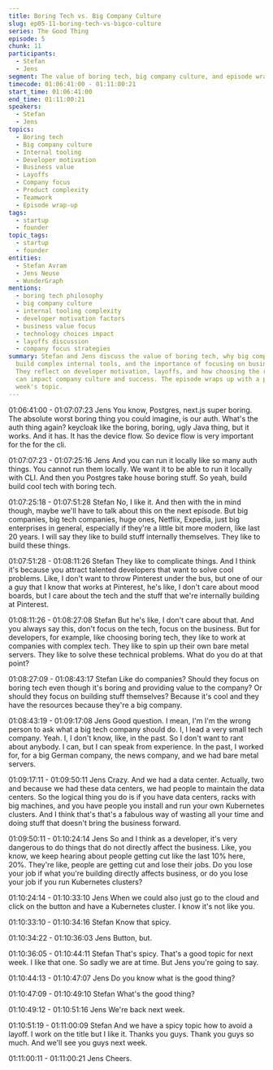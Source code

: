 ```yaml
---
title: Boring Tech vs. Big Company Culture
slug: ep05-11-boring-tech-vs-bigco-culture
series: The Good Thing
episode: 5
chunk: 11
participants:
  - Stefan
  - Jens
segment: The value of boring tech, big company culture, and episode wrap-up
timecode: 01:06:41:00 - 01:11:00:21
start_time: 01:06:41:00
end_time: 01:11:00:21
speakers:
  - Stefan
  - Jens
topics:
  - Boring tech
  - Big company culture
  - Internal tooling
  - Developer motivation
  - Business value
  - Layoffs
  - Company focus
  - Product complexity
  - Teamwork
  - Episode wrap-up
tags:
  - startup
  - founder
topic_tags:
  - startup
  - founder
entities:
  - Stefan Avram
  - Jens Neuse
  - WunderGraph
mentions:
  - boring tech philosophy
  - big company culture
  - internal tooling complexity
  - developer motivation factors
  - business value focus
  - technology choices impact
  - layoffs discussion
  - company focus strategies
summary: Stefan and Jens discuss the value of boring tech, why big companies often
  build complex internal tools, and the importance of focusing on business value.
  They reflect on developer motivation, layoffs, and how choosing the right technology
  can impact company culture and success. The episode wraps up with a preview of next
  week's topic.
---
```


01:06:41:00 - 01:07:07:23
Jens
You know, Postgres, next.js super boring. The absolute worst boring thing you could imagine, is
our auth. What's the auth thing again? keycloak like the boring, boring, ugly Java thing, but it
works. And it has. It has the device flow. So device flow is very important for the for the cli.

01:07:07:23 - 01:07:25:16
Jens
And you can run it locally like so many auth things. You cannot run them locally. We want it to be
able to run it locally with CLI. And then you Postgres take house boring stuff. So yeah, build
build cool tech with boring tech.

01:07:25:18 - 01:07:51:28
Stefan
No, I like it. And then with the in mind though, maybe we'll have to talk about this on the next
episode. But big companies, big tech companies, huge ones, Netflix, Expedia, just big
enterprises in general, especially if they're a little bit more modern, like last 20 years. I will say
they like to build stuff internally themselves. They like to build these things.

01:07:51:28 - 01:08:11:26
Stefan
They like to complicate things. And I think it's because you attract talented developers that want
to solve cool problems. Like, I don't want to throw Pinterest under the bus, but one of our a guy
that I know that works at Pinterest, he's like, I don't care about mood boards, but I care about
the tech and the stuff that we're internally building at Pinterest.

01:08:11:26 - 01:08:27:08
Stefan
But he's like, I don't care about that. And you always say this, don't focus on the tech, focus on
the business. But for developers, for example, like choosing boring tech, they like to work at
companies with complex tech. They like to spin up their own bare metal servers. They like to
solve these technical problems. What do you do at that point?

01:08:27:09 - 01:08:43:17
Stefan
Like do companies? Should they focus on boring tech even though it's boring and providing
value to the company? Or should they focus on building stuff themselves? Because it's cool and
they have the resources because they're a big company.

01:08:43:19 - 01:09:17:08
Jens
Good question. I mean, I'm I'm the wrong person to ask what a big tech company should do. I, I
lead a very small tech company. Yeah. I, I don't know, like, in the past. So I don't want to rant
about anybody. I can, but I can speak from experience. In the past, I worked for, for a big
German company, the news company, and we had bare metal servers.

01:09:17:11 - 01:09:50:11
Jens
Crazy. And we had a data center. Actually, two and because we had these data centers, we had
people to maintain the data centers. So the logical thing you do is if you have data centers, racks
with big machines, and you have people you install and run your own Kubernetes clusters. And I
think that's that's a fabulous way of wasting all your time and doing stuff that doesn't bring the
business forward.

01:09:50:11 - 01:10:24:14
Jens
So and I think as a developer, it's very dangerous to do things that do not directly affect the
business. Like, you know, we keep hearing about people getting cut like the last 10% here,
20%. They're like, people are getting cut and lose their jobs. Do you lose your job if what you're
building directly affects business, or do you lose your job if you run Kubernetes clusters?

01:10:24:14 - 01:10:33:10
Jens
When we could also just go to the cloud and click on the button and have a Kubernetes cluster. I
know it's not like you.

01:10:33:10 - 01:10:34:16
Stefan
Know that spicy.

01:10:34:22 - 01:10:36:03
Jens
Button, but.

01:10:36:05 - 01:10:44:11
Stefan
That's spicy. That's a good topic for next week. I like that one. So sadly we are at time. But Jens
you're going to say.

01:10:44:13 - 01:10:47:07
Jens
Do you know what is the good thing?

01:10:47:09 - 01:10:49:10
Stefan
What's the good thing?

01:10:49:12 - 01:10:51:16
Jens
We're back next week.

01:10:51:19 - 01:11:00:09
Stefan
And we have a spicy topic how to avoid a layoff. I work on the title but I like it. Thanks you guys.
Thank you guys so much. And we'll see you guys next week.

01:11:00:11 - 01:11:00:21
Jens
Cheers.